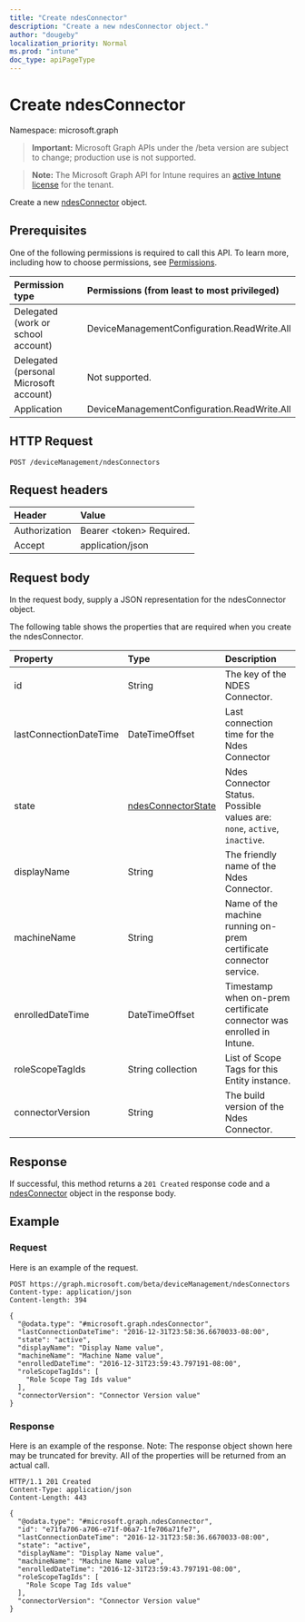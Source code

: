 ```yaml
---
title: "Create ndesConnector"
description: "Create a new ndesConnector object."
author: "dougeby"
localization_priority: Normal
ms.prod: "intune"
doc_type: apiPageType
---
```


# Create ndesConnector

Namespace: microsoft.graph

> **Important:** Microsoft Graph APIs under the /beta version are subject to change; production use is not supported.

> **Note:** The Microsoft Graph API for Intune requires an [active Intune license](https://go.microsoft.com/fwlink/?linkid=839381) for the tenant.

Create a new [ndesConnector](../resources/intune-deviceconfig-ndesconnector.md) object.

## Prerequisites
One of the following permissions is required to call this API. To learn more, including how to choose permissions, see [Permissions](/graph/permissions-reference).

|Permission type|Permissions (from least to most privileged)|
|:---|:---|
|Delegated (work or school account)|DeviceManagementConfiguration.ReadWrite.All|
|Delegated (personal Microsoft account)|Not supported.|
|Application|DeviceManagementConfiguration.ReadWrite.All|

## HTTP Request
<!-- {
  "blockType": "ignored"
}
-->
``` http
POST /deviceManagement/ndesConnectors
```

## Request headers
|Header|Value|
|:---|:---|
|Authorization|Bearer &lt;token&gt; Required.|
|Accept|application/json|

## Request body
In the request body, supply a JSON representation for the ndesConnector object.

The following table shows the properties that are required when you create the ndesConnector.

|Property|Type|Description|
|:---|:---|:---|
|id|String|The key of the NDES Connector.|
|lastConnectionDateTime|DateTimeOffset|Last connection time for the Ndes Connector|
|state|[ndesConnectorState](../resources/intune-deviceconfig-ndesconnectorstate.md)|Ndes Connector Status. Possible values are: `none`, `active`, `inactive`.|
|displayName|String|The friendly name of the Ndes Connector.|
|machineName|String|Name of the machine running on-prem certificate connector service.|
|enrolledDateTime|DateTimeOffset|Timestamp when on-prem certificate connector was enrolled in Intune.|
|roleScopeTagIds|String collection|List of Scope Tags for this Entity instance.|
|connectorVersion|String|The build version of the Ndes Connector.|



## Response
If successful, this method returns a `201 Created` response code and a [ndesConnector](../resources/intune-deviceconfig-ndesconnector.md) object in the response body.

## Example

### Request
Here is an example of the request.
``` http
POST https://graph.microsoft.com/beta/deviceManagement/ndesConnectors
Content-type: application/json
Content-length: 394

{
  "@odata.type": "#microsoft.graph.ndesConnector",
  "lastConnectionDateTime": "2016-12-31T23:58:36.6670033-08:00",
  "state": "active",
  "displayName": "Display Name value",
  "machineName": "Machine Name value",
  "enrolledDateTime": "2016-12-31T23:59:43.797191-08:00",
  "roleScopeTagIds": [
    "Role Scope Tag Ids value"
  ],
  "connectorVersion": "Connector Version value"
}
```

### Response
Here is an example of the response. Note: The response object shown here may be truncated for brevity. All of the properties will be returned from an actual call.
``` http
HTTP/1.1 201 Created
Content-Type: application/json
Content-Length: 443

{
  "@odata.type": "#microsoft.graph.ndesConnector",
  "id": "e71fa706-a706-e71f-06a7-1fe706a71fe7",
  "lastConnectionDateTime": "2016-12-31T23:58:36.6670033-08:00",
  "state": "active",
  "displayName": "Display Name value",
  "machineName": "Machine Name value",
  "enrolledDateTime": "2016-12-31T23:59:43.797191-08:00",
  "roleScopeTagIds": [
    "Role Scope Tag Ids value"
  ],
  "connectorVersion": "Connector Version value"
}
```






